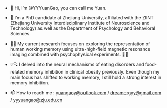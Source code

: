 - 👋 Hi, I’m @YYYuanGao, you can call me Yuan.
  
- 🌱 I’m a PhD candidate at Zhejiang University, affiliated with the ZIINT (Zhejiang University Interdisciplinary Institute of Neuroscience and Technology) as well as the Department of Psychology and Behavioral Sciences.
- 🧠🔬 My current research focuses on exploring the representation of human working memory using ultra-high-field magnetic resonance imaging combined with psychophysical experiments. 🧪🌀

- 💡🔍 I delved into the neural mechanisms of eating disorders and food-related memory inhibition in clinical obesity previously. Even though my main focus has shifted to working memory, I still hold a strong interest in memory inhibition. 

- 📫 How to reach me : yuangaoy@outlook.com / dreamergyy@gmail.com / yyyuangao@zju.edu.cn






<!---
YYYuanGao/YYYuanGao is a ✨ special ✨ repository because its `README.md` (this file) appears on your GitHub profile.
You can click the Preview link to take a look at your changes.
--->
